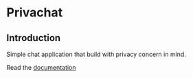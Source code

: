 # Privachat

## Introduction

Simple chat application that build with privacy concern in mind.

Read the [documentation](./doc/README.md)
